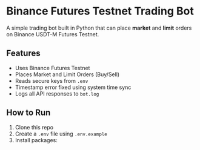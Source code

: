 # Binance Futures Testnet Trading Bot

A simple trading bot built in Python that can place **market** and **limit** orders on Binance USDT-M Futures Testnet.

## Features

- Uses Binance Futures Testnet
- Places Market and Limit Orders (Buy/Sell)
- Reads secure keys from `.env`
- Timestamp error fixed using system time sync
- Logs all API responses to `bot.log`

## How to Run

1. Clone this repo
2. Create a `.env` file using `.env.example`
3. Install packages:
